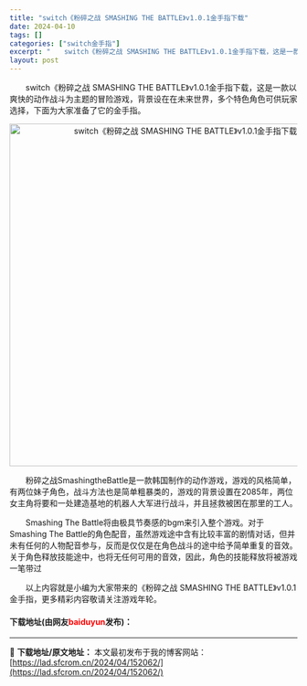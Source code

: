 ```yaml
---
title: "switch《粉碎之战 SMASHING THE BATTLE》v1.0.1金手指下载"
date: 2024-04-10
tags: []
categories: ["switch金手指"]
excerpt: "　　switch《粉碎之战 SMASHING THE BATTLE》v1.0.1金手指下载，这是一款以爽快的动作战斗为主题的冒险游戏，背景设在在未来世界，多个特色角色可供玩家选择，下面为大家准备了它的金手指。 　　粉碎之战SmashingtheBattle是一款韩国制作的动作游戏，游戏的风格简单，有&hellip;"
layout: post
---
```


 <p>　　switch《粉碎之战 SMASHING THE BATTLE》v1.0.1金手指下载，这是一款以爽快的动作战斗为主题的冒险游戏，背景设在在未来世界，多个特色角色可供玩家选择，下面为大家准备了它的金手指。</p> <p align="center"><img align="" border="0" src="https://lad.sfcrom.cn/wp-content/uploads/2024/04/20240410_6615dc45dfa59.webp" width="600" alt="switch《粉碎之战 SMASHING THE BATTLE》v1.0.1金手指下载" /></p> <p>　　粉碎之战SmashingtheBattle是一款韩国制作的动作游戏，游戏的风格简单，有两位妹子角色，战斗方法也是简单粗暴类的，游戏的背景设置在2085年，两位女主角将要和一处建造基地的机器人大军进行战斗，并且拯救被困在那里的工人。</p> <p>　　Smashing The Battle将由极具节奏感的bgm来引入整个游戏。对于Smashing The Battle的角色配音，虽然游戏途中含有比较丰富的剧情对话，但并未有任何的人物配音参与，反而是仅仅是在角色战斗的途中给予简单重复的音效。关于角色释放技能途中，也将无任何可用的音效，因此，角色的技能释放将被游戏一笔带过</p> <p>　　以上内容就是小编为大家带来的《粉碎之战 SMASHING THE BATTLE》v1.0.1金手指，更多精彩内容敬请关注游戏年轮。</p> <p><h4>下载地址(由网友<font color="red">baiduyun</font>发布)：</h4></p> 

---
📖 **下载地址/原文地址：** 本文最初发布于我的博客网站：[https://lad.sfcrom.cn/2024/04/152062/](https://lad.sfcrom.cn/2024/04/152062/)
